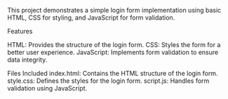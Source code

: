 This project demonstrates a simple login form implementation using basic HTML, CSS for styling, and JavaScript for form validation.

Features

HTML: Provides the structure of the login form.
CSS: Styles the form for a better user experience.
JavaScript: Implements form validation to ensure data integrity.

Files Included
index.html: Contains the HTML structure of the login form.
style.css: Defines the styles for the login form.
script.js: Handles form validation using JavaScript.
